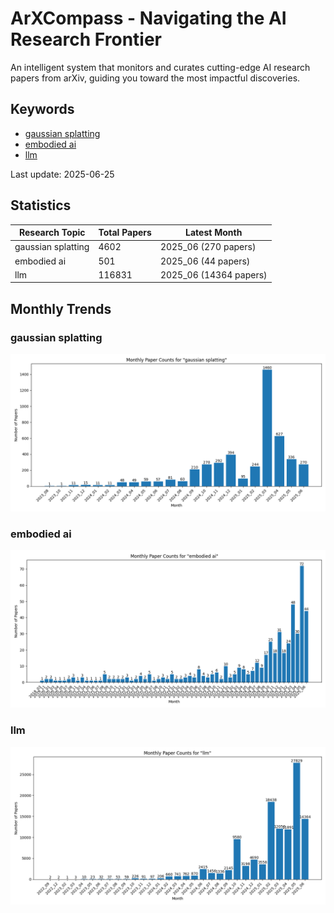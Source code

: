 # ArXCompass - Navigating the AI Research Frontier
An intelligent system that monitors and curates cutting-edge AI research papers from arXiv, guiding you toward the most impactful discoveries.

## Keywords

- [gaussian splatting](gaussian_splatting/)
- [embodied ai](embodied_ai/)
- [llm](llm/)

Last update: 2025-06-25

## Statistics

| Research Topic | Total Papers | Latest Month |
| --- | --- | --- |
| gaussian splatting | 4602 | 2025_06 (270 papers) |
| embodied ai | 501 | 2025_06 (44 papers) |
| llm | 116831 | 2025_06 (14364 papers) |

## Monthly Trends

### gaussian splatting

![Monthly Paper Counts for gaussian splatting](gaussian_splatting/monthly_stats.png)

### embodied ai

![Monthly Paper Counts for embodied ai](embodied_ai/monthly_stats.png)

### llm

![Monthly Paper Counts for llm](llm/monthly_stats.png)

